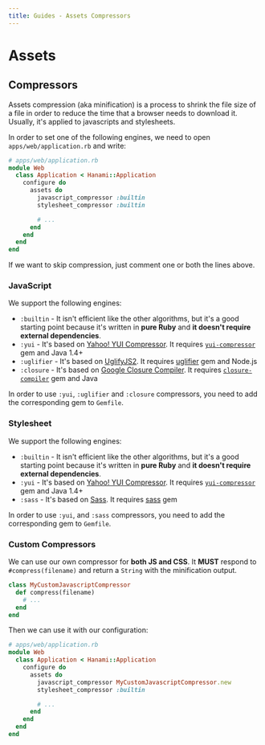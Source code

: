 ```yaml
---
title: Guides - Assets Compressors
---
```


# Assets

## Compressors

Assets compression (aka minification) is a process to shrink the file size of a file in order to reduce the time that a browser needs to download it.
Usually, it's applied to javascripts and stylesheets.

In order to set one of the following engines, we need to open `apps/web/application.rb` and write:

```ruby
# apps/web/application.rb
module Web
  class Application < Hanami::Application
    configure do
      assets do
        javascript_compressor :builtin
        stylesheet_compressor :builtin

        # ...
      end
    end
  end
end
```

If we want to skip compression, just comment one or both the lines above.

### JavaScript

We support the following engines:

  * `:builtin` - It isn't efficient like the other algorithms, but it's a good starting point because it's written in **pure Ruby** and **it doesn't require external dependencies**.
  * `:yui` - It's based on [Yahoo! YUI Compressor](http://yui.github.io/yuicompressor). It requires [`yui-compressor`](https://rubygems.org/gems/yui-compressor) gem and Java 1.4+
  * `:uglifier` - It's based on [UglifyJS2](http://lisperator.net/uglifyjs). It requires [uglifier](https://rubygems.org/gems/uglifier) gem and Node.js
  * `:closure` - It's based on [Google Closure Compiler](https://developers.google.com/closure/compiler). It requires [`closure-compiler`](https://rubygems.org/gems/closure-compiler) gem and Java

<p class="warning">
  In order to use <code>:yui</code>, <code>:uglifier</code> and <code>:closure</code> compressors, you need to add the corresponding gem to <code>Gemfile</code>.
</p>

### Stylesheet

We support the following engines:

  * `:builtin` - It isn't efficient like the other algorithms, but it's a good starting point because it's written in **pure Ruby** and **it doesn't require external dependencies**.
  * `:yui` - It's based on [Yahoo! YUI Compressor](http://yui.github.io/yuicompressor). It requires [`yui-compressor`](https://rubygems.org/gems/yui-compressor) gem and Java 1.4+
  * `:sass` - It's based on [Sass](http://sass-lang.com). It requires [sass](https://rubygems.org/gems/sass) gem

<p class="warning">
  In order to use <code>:yui</code>, and <code>:sass</code> compressors, you need to add the corresponding gem to <code>Gemfile</code>.
</p>

### Custom Compressors

We can use our own compressor for **both JS and CSS**.
It **MUST** respond to `#compress(filename)` and return a `String` with the minification output.

```ruby
class MyCustomJavascriptCompressor
  def compress(filename)
    # ...
  end
end
```

Then we can use it with our configuration:

```ruby
# apps/web/application.rb
module Web
  class Application < Hanami::Application
    configure do
      assets do
        javascript_compressor MyCustomJavascriptCompressor.new
        stylesheet_compressor :builtin

        # ...
      end
    end
  end
end
```
